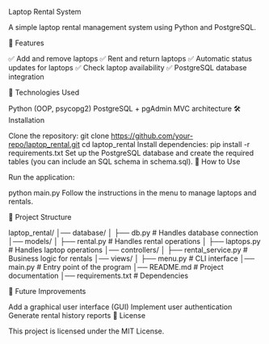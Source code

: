 Laptop Rental System

A simple laptop rental management system using Python and PostgreSQL.

📌 Features

✅ Add and remove laptops
✅ Rent and return laptops
✅ Automatic status updates for laptops
✅ Check laptop availability
✅ PostgreSQL database integration

🔧 Technologies Used

Python (OOP, psycopg2)
PostgreSQL + pgAdmin
MVC architecture
🛠 Installation

Clone the repository:
git clone https://github.com/your-repo/laptop_rental.git
cd laptop_rental
Install dependencies:
pip install -r requirements.txt
Set up the PostgreSQL database and create the required tables (you can include an SQL schema in schema.sql).
🚀 How to Use

Run the application:

python main.py
Follow the instructions in the menu to manage laptops and rentals.

📂 Project Structure

laptop_rental/
│── database/
│   ├── db.py           # Handles database connection
│── models/
│   ├── rental.py       # Handles rental operations
│   ├── laptops.py      # Handles laptop operations
│── controllers/
│   ├── rental_service.py # Business logic for rentals
│── views/
│   ├── menu.py         # CLI interface
│── main.py             # Entry point of the program
│── README.md           # Project documentation
│── requirements.txt    # Dependencies


📝 Future Improvements

Add a graphical user interface (GUI)
Implement user authentication
Generate rental history reports
📜 License

This project is licensed under the MIT License.
